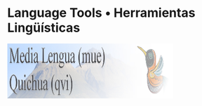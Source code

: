 <!DOCTYPE html>

<html>
<head>
<meta charset="UTF-8">
<meta name="viewport" http-equiv="Content-Type" content="text,CSS,HTML, initial-scale=1.0">
<style></style>
<h1>Language Tools • Herramientas Lingüísticas</h1>
<a href="MediaLengua.html"><img src="ML_Banner.jpg" width="75%" height="125" align="left" border="0"></a>
</body></html>
